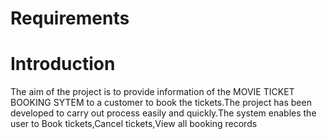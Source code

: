 # Requirements
# Introduction
 The aim of the project is to provide information of the MOVIE TICKET BOOKING SYTEM to a customer to book the tickets.The project has been developed to carry out process easily and quickly.The system enables the user to Book tickets,Cancel tickets,View all booking records
